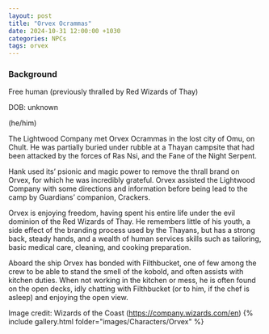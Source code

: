 ```yaml
---
layout: post
title: "Orvex Ocrammas"
date: 2024-10-31 12:00:00 +1030
categories: NPCs
tags: orvex
---
```

### Background
Free human (previously thralled by Red Wizards of Thay)

DOB: unknown

(he/him)





The Lightwood Company met Orvex Ocrammas in the lost city of Omu, on Chult. He was partially buried under rubble at a Thayan campsite that had been attacked by the forces of Ras Nsi, and the Fane of the Night Serpent.

Hank used its’ psionic and magic power to remove the thrall brand on Orvex, for which he was incredibly grateful. Orvex assisted the Lightwood Company with some directions and information before being lead to the camp by Guardians’ companion, Crackers.

Orvex is enjoying freedom, having spent his entire life under the evil dominion of the Red Wizards of Thay. He remembers little of his youth, a side effect of the branding process used by the Thayans, but has a strong back, steady hands, and a wealth of human services skills such as tailoring, basic medical care, cleaning, and cooking preparation.

Aboard the ship Orvex has bonded with Filthbucket, one of few among the crew to be able to stand the smell of the kobold, and often assists with kitchen duties. When not working in the kitchen or mess, he is often found on the open decks, idly chatting with Filthbucket (or to him, if the chef is asleep) and enjoying the open view.






Image credit: Wizards of the Coast (https://company.wizards.com/en)
{% include gallery.html folder="images/Characters/Orvex" %}